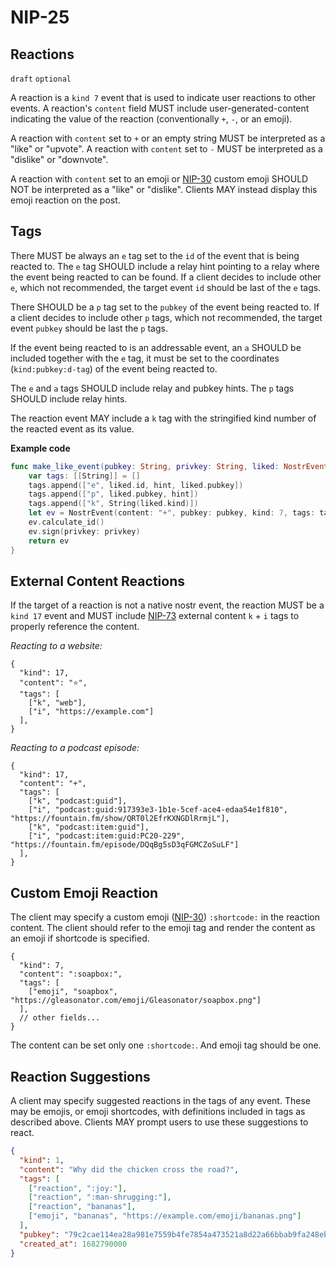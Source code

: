 
NIP-25
======

Reactions
---------

`draft` `optional`

A reaction is a `kind 7` event that is used to indicate user reactions to other events. A
reaction's `content` field MUST include user-generated-content indicating the value of the
reaction (conventionally `+`, `-`, or an emoji).

A reaction with `content` set to `+` or an empty string MUST be interpreted as a "like" or "upvote".
A reaction with `content` set to `-` MUST be interpreted as a "dislike" or "downvote".

A reaction with `content` set to an emoji or [NIP-30](30.md) custom emoji SHOULD NOT be interpreted
as a "like" or "dislike". Clients MAY instead display this emoji reaction on the post.

Tags
----

There MUST be always an `e` tag set to the `id` of the event that is being reacted to. The `e` tag SHOULD include a relay hint pointing to a relay where the event being reacted to can be found. If a client decides to include other `e`, which not recommended, the target event `id` should be last of the `e` tags.

There SHOULD be a `p` tag set to the `pubkey` of the event being reacted to. If a client decides to include other `p` tags, which not recommended, the target event `pubkey` should be last the `p` tags.

If the event being reacted to is an addressable event, an `a` SHOULD be included together with the `e` tag, it must be set to the coordinates (`kind:pubkey:d-tag`) of the event being reacted to.

The `e` and `a` tags SHOULD include relay and pubkey hints. The `p` tags SHOULD include relay hints.

The reaction event MAY include a `k` tag with the stringified kind number of the reacted event as its value.

**Example code**

```swift
func make_like_event(pubkey: String, privkey: String, liked: NostrEvent, hint: String) -> NostrEvent {
    var tags: [[String]] = []
    tags.append(["e", liked.id, hint, liked.pubkey])
    tags.append(["p", liked.pubkey, hint])
    tags.append(["k", String(liked.kind)])
    let ev = NostrEvent(content: "+", pubkey: pubkey, kind: 7, tags: tags)
    ev.calculate_id()
    ev.sign(privkey: privkey)
    return ev
}
```

External Content Reactions
---------------------

If the target of a reaction is not a native nostr event, the reaction MUST be a `kind 17` event and MUST include [NIP-73](73.md) external content `k` + `i` tags to properly reference the content.

_Reacting to a website:_
```jsonc
{
  "kind": 17,
  "content": "⭐",
  "tags": [
    ["k", "web"],
    ["i", "https://example.com"]
  ],
}
```

_Reacting to a podcast episode:_
```jsonc
{
  "kind": 17,
  "content": "+",
  "tags": [
    ["k", "podcast:guid"],
    ["i", "podcast:guid:917393e3-1b1e-5cef-ace4-edaa54e1f810", "https://fountain.fm/show/QRT0l2EfrKXNGDlRrmjL"],
    ["k", "podcast:item:guid"],
    ["i", "podcast:item:guid:PC20-229", "https://fountain.fm/episode/DQqBg5sD3qFGMCZoSuLF"]
  ],
}
```




Custom Emoji Reaction
---------------------

The client may specify a custom emoji ([NIP-30](30.md)) `:shortcode:` in the
reaction content. The client should refer to the emoji tag and render the
content as an emoji if shortcode is specified.

```jsonc
{
  "kind": 7,
  "content": ":soapbox:",
  "tags": [
    ["emoji", "soapbox", "https://gleasonator.com/emoji/Gleasonator/soapbox.png"]
  ],
  // other fields...
}
```

The content can be set only one `:shortcode:`. And emoji tag should be one.

Reaction Suggestions
--------------------

A client may specify suggested reactions in the tags of any event. These may be
emojis, or emoji shortcodes, with definitions included in tags as described above.
Clients MAY prompt users to use these suggestions to react.
```json
{
  "kind": 1,
  "content": "Why did the chicken cross the road?",
  "tags": [
    ["reaction", ":joy:"],
    ["reaction", ":man-shrugging:"],
    ["reaction", "bananas"],
    ["emoji", "bananas", "https://example.com/emoji/bananas.png"]
  ],
  "pubkey": "79c2cae114ea28a981e7559b4fe7854a473521a8d22a66bbab9fa248eb820ff6",
  "created_at": 1682790000
}
```
